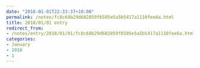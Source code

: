 ```yaml
---
date: "2018-01-01T22:33:37+10:00"
permalink: /notes/fc8c68b29d682859f6505e5a5b5417a1110fee6a.html
title: 2018/01/01 entry
redirect_from:
- /notes/entry/2018/01/01/fc8c68b29d682859f6505e5a5b5417a1110fee6a.html
categories:
- January
- 2018
- 1
---
```

